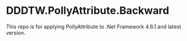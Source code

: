 # DDDTW.PollyAttribute.Backward
This repo is for applying PollyAttribute to .Net Framework 4.6.1 and latest version.
